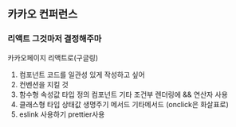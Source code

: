 ## 카카오 컨퍼런스

### 리액트 그것마저 결정해주마

카카오페이지 리액트로(구글링)

1. 컴포넌트 코드를 일관성 있게 작성하고 싶어
2. 컨벤션을 지킬 것
3. 함수형
   속성값 타입 정의
   컴포넌트
   기타
   조건부 렌더링에 && 연산자 사용
4. 클래스형
   타입
   상태값
   생명주기 메서드
   기타메서드 (onclick은 화살표로)
5. eslink 사용하기 prettier사용